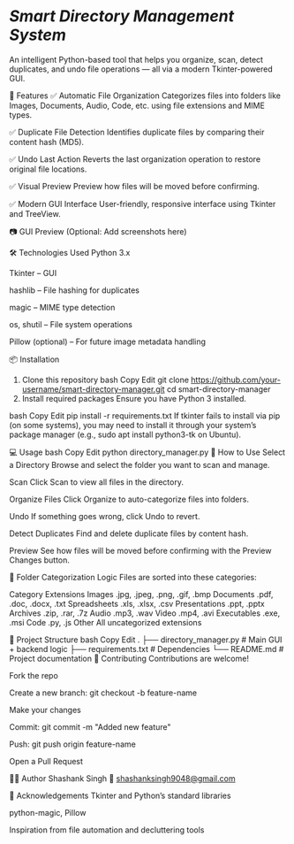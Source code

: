 # *Smart Directory Management System*

An intelligent Python-based tool that helps you organize, scan, detect duplicates, and undo file operations — all via a modern Tkinter-powered GUI.

🚀 Features
✅ Automatic File Organization
Categorizes files into folders like Images, Documents, Audio, Code, etc. using file extensions and MIME types.

✅ Duplicate File Detection
Identifies duplicate files by comparing their content hash (MD5).

✅ Undo Last Action
Reverts the last organization operation to restore original file locations.

✅ Visual Preview
Preview how files will be moved before confirming.

✅ Modern GUI Interface
User-friendly, responsive interface using Tkinter and TreeView.

📷 GUI Preview
(Optional: Add screenshots here)

🛠 Technologies Used
Python 3.x

Tkinter – GUI

hashlib – File hashing for duplicates

magic – MIME type detection

os, shutil – File system operations

Pillow (optional) – For future image metadata handling

📦 Installation
1. Clone this repository
bash
Copy
Edit
git clone https://github.com/your-username/smart-directory-manager.git
cd smart-directory-manager
2. Install required packages
Ensure you have Python 3 installed.

bash
Copy
Edit
pip install -r requirements.txt
If tkinter fails to install via pip (on some systems), you may need to install it through your system’s package manager (e.g., sudo apt install python3-tk on Ubuntu).

💻 Usage
bash
Copy
Edit
python directory_manager.py
🧭 How to Use
Select a Directory
Browse and select the folder you want to scan and manage.

Scan
Click Scan to view all files in the directory.

Organize Files
Click Organize to auto-categorize files into folders.

Undo
If something goes wrong, click Undo to revert.

Detect Duplicates
Find and delete duplicate files by content hash.

Preview
See how files will be moved before confirming with the Preview Changes button.

📁 Folder Categorization Logic
Files are sorted into these categories:

Category	Extensions
Images	.jpg, .jpeg, .png, .gif, .bmp
Documents	.pdf, .doc, .docx, .txt
Spreadsheets	.xls, .xlsx, .csv
Presentations	.ppt, .pptx
Archives	.zip, .rar, .7z
Audio	.mp3, .wav
Video	.mp4, .avi
Executables	.exe, .msi
Code	.py, .js
Other	All uncategorized extensions

📂 Project Structure
bash
Copy
Edit
.
├── directory_manager.py    # Main GUI + backend logic
├── requirements.txt        # Dependencies
└── README.md               # Project documentation
🤝 Contributing
Contributions are welcome!

Fork the repo

Create a new branch: git checkout -b feature-name

Make your changes

Commit: git commit -m "Added new feature"

Push: git push origin feature-name

Open a Pull Request

🧑‍💻 Author
Shashank Singh
📧 shashanksingh9048@gmail.com

🏅 Acknowledgements
Tkinter and Python’s standard libraries

python-magic, Pillow

Inspiration from file automation and decluttering tools
